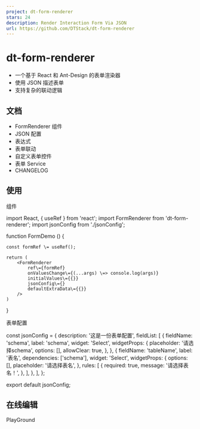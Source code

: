 ```yaml
---
project: dt-form-renderer
stars: 24
description: Render Interaction Form Via JSON
url: https://github.com/DTStack/dt-form-renderer
---
```


dt-form-renderer
================

-   一个基于 React 和 Ant-Design 的表单渲染器
-   使用 JSON 描述表单
-   支持复杂的联动逻辑

  

文档
--

-   FormRenderer 组件
-   JSON 配置
-   表达式
-   表单联动
-   自定义表单控件
-   表单 Service
-   CHANGELOG

  

使用
--

组件

import React, { useRef } from 'react';
import FormRenderer from 'dt-form-renderer';
import jsonConfig from './jsonConfig';

function FormDemo () {

    const formRef \= useRef();

    return (
        <FormRenderer
            ref\={formRef}
            onValuesChange\={(...args) \=> console.log(args)}
            initialValues\={{}}
            jsonConfig\={}
            defaultExtraData\={{}}
        />
    )
}

表单配置

const jsonConfig \= {
    description: '这是一份表单配置',
    fieldList: \[
        {
            fieldName: 'schema',
            label: 'schema',
            widget: 'Select',
            widgetProps: {
                placeholder: '请选择schema',
                options: \[\],
                allowClear: true,
            },
        },
        {
            fieldName: 'tableName',
            label: '表名',
            dependencies: \['schema'\],
            widget: 'Select',
            widgetProps: {
                options: \[\],
                placeholder: '请选择表名',
            },
            rules: \[
                {
                    required: true,
                    message: '请选择表名！',
                },
            \],
        },
    \],
};

export default jsonConfig;

在线编辑
----

PlayGround
